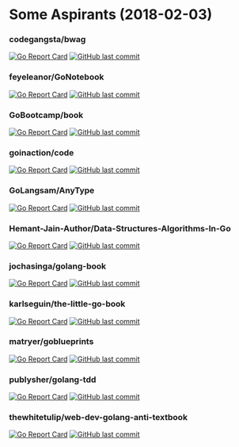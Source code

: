 # Some Aspirants (2018-02-03)

### codegangsta/bwag
[![Go Report Card](https://goreportcard.com/badge/github.com/codegangsta/bwag)](https://goreportcard.com/report/github.com/codegangsta/bwag)
[![GitHub last commit](https://img.shields.io/github/last-commit/codegangsta/bwag.svg)](https://github.com/codegangsta/bwag/)  
### feyeleanor/GoNotebook
[![Go Report Card](https://goreportcard.com/badge/github.com/feyeleanor/GoNotebook)](https://goreportcard.com/report/github.com/feyeleanor/GoNotebook)
[![GitHub last commit](https://img.shields.io/github/last-commit/feyeleanor/GoNotebook.svg)](https://github.com/feyeleanor/GoNotebook/)  
### GoBootcamp/book
[![Go Report Card](https://goreportcard.com/badge/github.com/GoBootcamp/book)](https://goreportcard.com/report/github.com/GoBootcamp/book)
[![GitHub last commit](https://img.shields.io/github/last-commit/GoBootcamp/book.svg)](https://github.com/GoBootcamp/book/)  
### goinaction/code
[![Go Report Card](https://goreportcard.com/badge/github.com/goinaction/code)](https://goreportcard.com/report/github.com/goinaction/code)
[![GitHub last commit](https://img.shields.io/github/last-commit/goinaction/code.svg)](https://github.com/goinaction/code/)  
### GoLangsam/AnyType
[![Go Report Card](https://goreportcard.com/badge/github.com/GoLangsam/AnyType)](https://goreportcard.com/report/github.com/GoLangsam/AnyType)
[![GitHub last commit](https://img.shields.io/github/last-commit/GoLangsam/AnyType.svg)](https://github.com/GoLangsam/AnyType/)  
### Hemant-Jain-Author/Data-Structures-Algorithms-In-Go
[![Go Report Card](https://goreportcard.com/badge/github.com/Hemant-Jain-Author/Data-Structures-Algorithms-In-Go)](https://goreportcard.com/report/github.com/Hemant-Jain-Author/Data-Structures-Algorithms-In-Go)
[![GitHub last commit](https://img.shields.io/github/last-commit/Hemant-Jain-Author/Data-Structures-Algorithms-In-Go.svg)](https://github.com/Hemant-Jain-Author/Data-Structures-Algorithms-In-Go/)  
### jochasinga/golang-book
[![Go Report Card](https://goreportcard.com/badge/github.com/jochasinga/golang-book)](https://goreportcard.com/report/github.com/jochasinga/golang-book)
[![GitHub last commit](https://img.shields.io/github/last-commit/jochasinga/golang-book.svg)](https://github.com/jochasinga/golang-book/)  
### karlseguin/the-little-go-book
[![Go Report Card](https://goreportcard.com/badge/github.com/karlseguin/the-little-go-book)](https://goreportcard.com/report/github.com/karlseguin/the-little-go-book)
[![GitHub last commit](https://img.shields.io/github/last-commit/karlseguin/the-little-go-book.svg)](https://github.com/karlseguin/the-little-go-book/)  
### matryer/goblueprints
[![Go Report Card](https://goreportcard.com/badge/github.com/matryer/goblueprints)](https://goreportcard.com/report/github.com/matryer/goblueprints)
[![GitHub last commit](https://img.shields.io/github/last-commit/matryer/goblueprints.svg)](https://github.com/matryer/goblueprints/)  


### publysher/golang-tdd
[![Go Report Card](https://goreportcard.com/badge/github.com/publysher/golang-tdd)](https://goreportcard.com/report/github.com/publysher/golang-tdd)
[![GitHub last commit](https://img.shields.io/github/last-commit/publysher/golang-tdd.svg)](https://github.com/publysher/golang-tdd/)  


### thewhitetulip/web-dev-golang-anti-textbook

[![Go Report Card](https://goreportcard.com/badge/github.com/thewhitetulip/web-dev-golang-anti-textbook)](https://goreportcard.com/report/github.com/thewhitetulip/web-dev-golang-anti-textbook)
[![GitHub last commit](https://img.shields.io/github/last-commit/thewhitetulip/web-dev-golang-anti-textbook.svg)](https://github.com/thewhitetulip/web-dev-golang-anti-textbook/)  